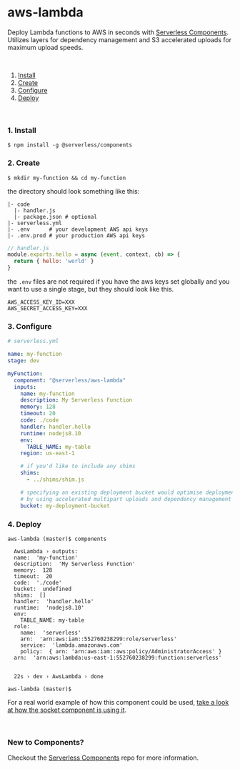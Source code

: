 # aws-lambda

Deploy Lambda functions to AWS in seconds with [Serverless Components](https://github.com/serverless/components). Utilizes layers for dependency management and S3 accelerated uploads for maximum upload speeds.

&nbsp;

1. [Install](#1-install)
2. [Create](#2-create)
3. [Configure](#3-configure)
4. [Deploy](#4-deploy)

&nbsp;


### 1. Install

```console
$ npm install -g @serverless/components
```

### 2. Create


```console
$ mkdir my-function && cd my-function
```

the directory should look something like this:


```
|- code
  |- handler.js
  |- package.json # optional
|- serverless.yml
|- .env      # your development AWS api keys
|- .env.prod # your production AWS api keys
```

```js
// handler.js
module.exports.hello = async (event, context, cb) => {
  return { hello: 'world' }
}

```

the `.env` files are not required if you have the aws keys set globally and you want to use a single stage, but they should look like this.

```
AWS_ACCESS_KEY_ID=XXX
AWS_SECRET_ACCESS_KEY=XXX
```


### 3. Configure

```yml
# serverless.yml

name: my-function
stage: dev

myFunction:
  component: "@serverless/aws-lambda"
  inputs:
    name: my-function
    description: My Serverless Function
    memory: 128
    timeout: 20
    code: ./code
    handler: handler.hello
    runtime: nodejs8.10
    env:
      TABLE_NAME: my-table
    region: us-east-1

    # if you'd like to include any shims
    shims:
      - ../shims/shim.js 

    # specifying an existing deployment bucket would optimise deployment speed
    # by using accelerated multipart uploads and dependency management with layers
    bucket: my-deployment-bucket
```

### 4. Deploy

```console
aws-lambda (master)$ components

  AwsLambda › outputs:
  name:  'my-function'
  description:  'My Serverless Function'
  memory:  128
  timeout:  20
  code:  './code'
  bucket:  undefined
  shims:  []
  handler:  'handler.hello'
  runtime:  'nodejs8.10'
  env: 
    TABLE_NAME: my-table
  role: 
    name:  'serverless'
    arn:  'arn:aws:iam::552760238299:role/serverless'
    service:  'lambda.amazonaws.com'
    policy:  { arn: 'arn:aws:iam::aws:policy/AdministratorAccess' }
  arn:  'arn:aws:lambda:us-east-1:552760238299:function:serverless'


  22s › dev › AwsLambda › done

aws-lambda (master)$

```
For a real world example of how this component could be used, [take a look at how the socket component is using it](https://github.com/serverless-components/socket).

&nbsp;

### New to Components?

Checkout the [Serverless Components](https://github.com/serverless/components) repo for more information.
